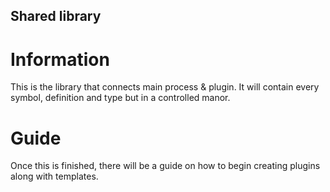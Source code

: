 ﻿## Shared library

# Information

This is the library that connects main process & plugin. 
It will contain every symbol, definition and type but in a controlled manor.

# Guide

Once this is finished, there will be a guide on how to begin creating plugins along with templates.